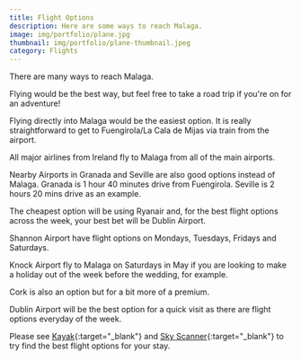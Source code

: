 ```yaml
---
title: Flight Options
description: Here are some ways to reach Malaga.
image: img/portfolio/plane.jpg
thumbnail: img/portfolio/plane-thumbnail.jpeg
category: Flights
---
```

There are many ways to reach Malaga. 

Flying would be the best way, but feel free to take a road trip if you're on for an adventure! 

Flying directly into Malaga would be the easiest option. It is really straightforward to get to Fuengirola/La Cala de Mijas via train from the airport.

All major airlines from Ireland fly to Malaga from all of the main airports.

Nearby Airports in Granada and Seville are also good options instead of Malaga. Granada is 1 hour 40 minutes drive from Fuengirola. Seville is 2 hours 20 mins drive as an example.

The cheapest option will be using Ryanair and, for the best flight options across the week, your best bet will be Dublin Airport.

Shannon Airport have flight options on Mondays, Tuesdays, Fridays and Saturdays.

Knock Airport fly to Malaga on Saturdays in May if you are looking to make a holiday out of the week before the wedding, for example.

Cork is also an option but for a bit more of a premium.

Dublin Airport will be the best option for a quick visit as there are flight options everyday of the week.

Please see [Kayak](https://www.kayak.ie/flights/DUB-AGP/2019-05-16/2019-05-20/2adults?fs=stops=0&sort=bestflight_a){:target="_blank"} and [Sky Scanner](https://www.skyscanner.ie/transport/flights/dub/agp/?adults=2&children=0&adultsv2=2&childrenv2=&infants=0&cabinclass=economy&rtn=1&preferdirects=true&outboundaltsenabled=false&inboundaltsenabled=false&oym=1905&iym=1905&ref=home&selectedoday=01&selectediday=01){:target="_blank"} to try find the best flight options for your stay.